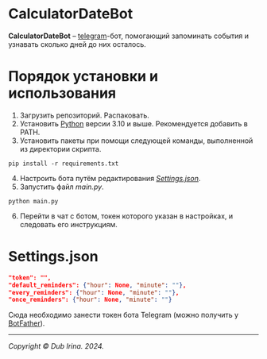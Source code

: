 # CalculatorDateBot 
**CalculatorDateBot** – [telegram](https://telegram.org)-бот, помогающий запоминать события и узнавать сколько дней до них осталось.

# Порядок установки и использования
1. Загрузить репозиторий. Распаковать.
2. Установить [Python](https://www.python.org/downloads/) версии 3.10 и выше. Рекомендуется добавить в PATH.
3. Установить пакеты при помощи следующей команды, выполненной из директории скрипта.

```
pip install -r requirements.txt
```
4. Настроить бота путём редактирования [_Settings.json_](#Settings).
5. Запустить файл _main.py_.
```
python main.py
``` 
6. Перейти в чат с ботом, токен которого указан в настройках, и следовать его инструкциям.

# Settings.json

<a name="Settings"></a> 

```JSON
"token": "",
"default_reminders": {"hour": None, "minute": ""},
"every_reminders": {"hour": None, "minute": ""},
"once_reminders": {"hour": None, "minute": ""}
```

Сюда необходимо занести токен бота Telegram (можно получить у [BotFather](https://t.me/BotFather)).

---

_Copyright © Dub Irina. 2024._
